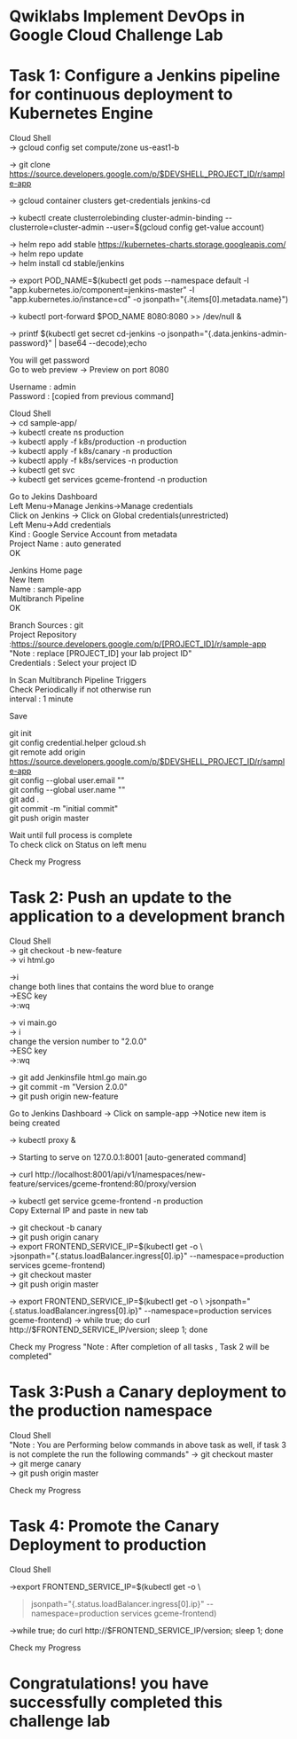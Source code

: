 # Qwiklabs Implement DevOps in Google Cloud Challenge Lab

# Task 1: Configure a Jenkins pipeline for continuous deployment to Kubernetes Engine

Cloud Shell                                         
-> gcloud config set compute/zone us-east1-b                                               

-> git clone https://source.developers.google.com/p/$DEVSHELL_PROJECT_ID/r/sample-app                                     

-> gcloud container clusters get-credentials jenkins-cd                                                                          

-> kubectl create clusterrolebinding cluster-admin-binding --clusterrole=cluster-admin --user=$(gcloud config get-value account)                                                    

-> helm repo add stable https://kubernetes-charts.storage.googleapis.com/                                                                      
-> helm repo update                             
-> helm install cd stable/jenkins                                                       

-> export POD_NAME=$(kubectl get pods --namespace default -l "app.kubernetes.io/component=jenkins-master" -l "app.kubernetes.io/instance=cd" -o jsonpath="{.items[0].metadata.name}")                                 

-> kubectl port-forward $POD_NAME 8080:8080 >> /dev/null &                                             

-> printf $(kubectl get secret cd-jenkins -o jsonpath="{.data.jenkins-admin-password}" | base64 --decode);echo                                                                   

You will get password                               
Go to web preview -> Preview on port 8080                   
 
Username : admin                                          
Password : [copied from previous command]                               

Cloud Shell                                        
-> cd sample-app/                            
-> kubectl create ns production                                
-> kubectl apply -f k8s/production -n production                             
-> kubectl apply -f k8s/canary -n production                         
-> kubectl apply -f k8s/services -n production                         
-> kubectl get svc                                     
-> kubectl get services gceme-frontend -n production                                        

Go to Jekins Dashboard                                      
Left Menu->Manage Jenkins->Manage credentials                       
Click on Jenkins -> Click on Global credentials(unrestricted)                                            
Left Menu->Add credentials                                
Kind : Google Service Account from metadata                                  
Project Name : auto generated                                   
OK                               

Jenkins Home page                  
New Item                           
Name : sample-app                              
Multibranch Pipeline                              
OK                                    

Branch Sources : git                                            
Project Repository :https://source.developers.google.com/p/[PROJECT_ID]/r/sample-app                                
"Note : replace [PROJECT_ID] your lab project ID"                                    
Credentials : Select your project ID                                   

In Scan Multibranch Pipeline Triggers                                             
Check Periodically if not otherwise run                                  
interval : 1 minute                                    

Save                               

git init                                    
git config credential.helper gcloud.sh                                                                        
git remote add origin https://source.developers.google.com/p/$DEVSHELL_PROJECT_ID/r/sample-app                                         
git config --global user.email "<user email>"                                       
git config --global user.name "<user name>"                                 
git add .                                          
git commit -m "initial commit"                   
git push origin master                                       

Wait until full process is complete                                               
To check click on Status on left menu                                      

Check my Progress                                              

# Task 2: Push an update to the application to a development branch
Cloud Shell                            
-> git checkout -b new-feature                                
-> vi html.go                       

->i                             
change both lines that contains the word blue to orange                            
->ESC key                                      
->:wq                      

-> vi main.go                              
-> i                                       
change the version number to "2.0.0"                                   
->ESC key                                  
->:wq                                

-> git add Jenkinsfile html.go main.go                           
-> git commit -m "Version 2.0.0"                              
-> git push origin new-feature                                

Go to Jenkins Dashboard -> Click on sample-app ->Notice new item is being created                                                

-> kubectl proxy &                                                                    

-> Starting to serve on 127.0.0.1:8001 [auto-generated command]                                           

-> curl http://localhost:8001/api/v1/namespaces/new-feature/services/gceme-frontend:80/proxy/version                                                  

-> kubectl get service gceme-frontend -n production                                                              
Copy External IP and paste in new tab                                     

-> git checkout -b canary                                              
-> git push origin canary                                             
-> export FRONTEND_SERVICE_IP=$(kubectl get -o \                                      
      >jsonpath="{.status.loadBalancer.ingress[0].ip}" --namespace=production services gceme-frontend)                    
-> git checkout master                                                                                       
-> git push origin master                                     

-> export FRONTEND_SERVICE_IP=$(kubectl get -o \                                      
          >jsonpath="{.status.loadBalancer.ingress[0].ip}" --namespace=production services gceme-frontend)                                   
-> while true; do curl http://$FRONTEND_SERVICE_IP/version; sleep 1; done                                          


Check my Progress   "Note : After completion of all tasks , Task 2 will be completed"                                                                  

# Task 3:Push a Canary deployment to the production namespace                                                 

Cloud Shell                                                          
"Note : You are Performing below commands in above task as well, if task 3 is not complete the run the following commands"
-> git checkout master                                                  
-> git merge canary                                            
-> git push origin master                                       

Check my Progress                                                  

# Task 4: Promote the Canary Deployment to production

Cloud Shell                                                       

->export FRONTEND_SERVICE_IP=$(kubectl get -o \                                         

>jsonpath="{.status.loadBalancer.ingress[0].ip}" --namespace=production services gceme-frontend)                                    

->while true; do curl http://$FRONTEND_SERVICE_IP/version; sleep 1; done                                 

Check my Progress                                                           

# Congratulations! you have successfully completed this challenge lab
